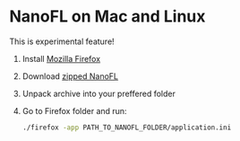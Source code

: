 # NanoFL on Mac and Linux

This is experimental feature!

1. Install [Mozilla Firefox](http://getfirefox.com/)
2. Download [zipped NanoFL](/downloads/nanofl-2.0.1.zip)
3. Unpack archive into your preffered folder
4. Go to Firefox folder and run:
	
	```sh
	./firefox -app PATH_TO_NANOFL_FOLDER/application.ini
	```